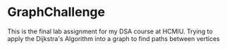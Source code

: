 # GraphChallenge
This is the final lab assignment for my DSA course at HCMIU. Trying to apply the Dijkstra's Algorithm into a graph to find paths between vertices
